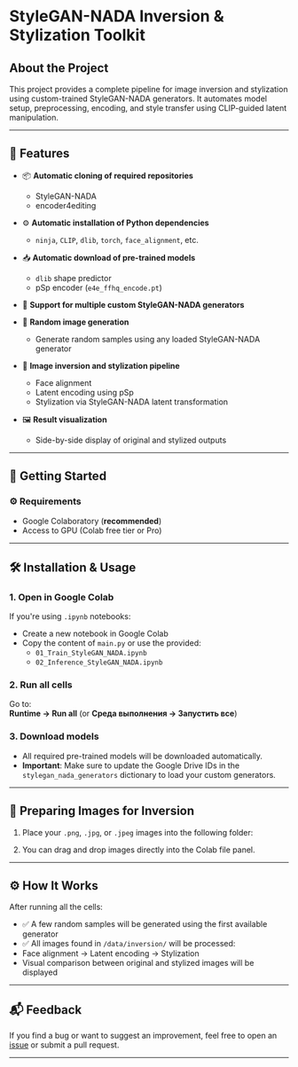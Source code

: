 # StyleGAN-NADA Inversion & Stylization Toolkit

## About the Project

This project provides a complete pipeline for image inversion and stylization using custom-trained StyleGAN-NADA generators. It automates model setup, preprocessing, encoding, and style transfer using CLIP-guided latent manipulation.

---

## 🎯 Features

- 📦 **Automatic cloning of required repositories**  
  - StyleGAN-NADA  
  - encoder4editing  

- ⚙️ **Automatic installation of Python dependencies**  
  - `ninja`, `CLIP`, `dlib`, `torch`, `face_alignment`, etc.

- 📥 **Automatic download of pre-trained models**  
  - `dlib` shape predictor  
  - pSp encoder (`e4e_ffhq_encode.pt`)

- 🎨 **Support for multiple custom StyleGAN-NADA generators**

- 🔁 **Random image generation**  
  - Generate random samples using any loaded StyleGAN-NADA generator

- 🔄 **Image inversion and stylization pipeline**  
  - Face alignment  
  - Latent encoding using pSp  
  - Stylization via StyleGAN-NADA latent transformation

- 🖼️ **Result visualization**  
  - Side-by-side display of original and stylized outputs

---

## 🚀 Getting Started

### ⚙️ Requirements

- Google Colaboratory (**recommended**)  
- Access to GPU (Colab free tier or Pro)

---

## 🛠️ Installation & Usage

### 1. Open in Google Colab

If you're using `.ipynb` notebooks:

- Create a new notebook in Google Colab
- Copy the content of `main.py` or use the provided:
  - `01_Train_StyleGAN_NADA.ipynb`
  - `02_Inference_StyleGAN_NADA.ipynb`

### 2. Run all cells

Go to:  
**Runtime → Run all** (or **Среда выполнения → Запустить все**)

### 3. Download models

- All required pre-trained models will be downloaded automatically.
- **Important**: Make sure to update the Google Drive IDs in the `stylegan_nada_generators` dictionary to load your custom generators.

---

## 📂 Preparing Images for Inversion

1. Place your `.png`, `.jpg`, or `.jpeg` images into the following folder:


2. You can drag and drop images directly into the Colab file panel.

---

## ⚙️ How It Works

After running all the cells:

- ✅ A few random samples will be generated using the first available generator  
- ✅ All images found in `/data/inversion/` will be processed:
- Face alignment → Latent encoding → Stylization
- Visual comparison between original and stylized images will be displayed


---

## 📬 Feedback

If you find a bug or want to suggest an improvement, feel free to open an [issue](https://github.com/uko3/StyleGAN-nada) or submit a pull request.

---



